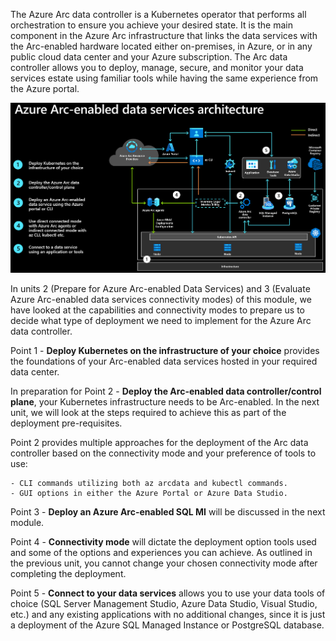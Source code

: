 The Azure Arc data controller is a Kubernetes operator that performs all orchestration to ensure you achieve your desired state. It is the main component in the Azure Arc infrastructure that links the data services with the Arc-enabled hardware located either on-premises, in Azure, or in any public cloud data center and your Azure subscription. The Arc data controller allows you to deploy, manage, secure, and monitor your data services estate using familiar tools while having the same experience from the Azure portal.

![Image of Azure Arc-enabled services architecture](../media/Arc-enabled-dataservices-module-1-arc-enabled-data-services-infrastructure-1.png)

In units 2 (Prepare for Azure Arc-enabled Data Services) and 3 (Evaluate Azure Arc-enabled data services connectivity modes) of this module, we have looked at the capabilities and connectivity modes to prepare us to decide what type of deployment we need to implement for the Azure Arc data controller.

Point 1 - **Deploy Kubernetes on the infrastructure of your choice** provides the foundations of your Arc-enabled data services hosted in your required data center.

In preparation for Point 2 - **Deploy the Arc-enabled data controller/control plane**, your Kubernetes infrastructure needs to be Arc-enabled. In the next unit, we will look at the steps required to achieve this as part of the deployment pre-requisites.

Point 2 provides multiple approaches for the deployment of the Arc data controller based on the connectivity mode and your preference of tools to use:

    - CLI commands utilizing both az arcdata and kubectl commands.
    - GUI options in either the Azure Portal or Azure Data Studio.

Point 3 - **Deploy an Azure Arc-enabled SQL MI** will be discussed in the next module.

Point 4 - **Connectivity mode** will dictate the deployment option tools used and some of the options and experiences you can achieve. As outlined in the previous unit, you cannot change your chosen connectivity mode after completing the deployment.

Point 5 - **Connect to your data services** allows you to use your data tools of choice (SQL Server Management Studio, Azure Data Studio, Visual Studio, etc.) and any existing applications with no additional changes, since it is just a deployment of the Azure SQL Managed Instance or PostgreSQL database.
